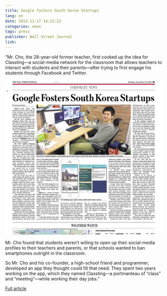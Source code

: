 ```yaml
---
title: Google fosters South Korea Startups
lang: en
date: 2013-11-17 14:21:12
categories: news
tags: press
publisher: Wall Street Journal
link:
---
```

“Mr. Cho, the 28-year-old former teacher, first cooked up the idea for Classting—a social-media network for the classroom <!-- more -->that allows teachers to interact with students and their parents—after trying to first engage his students through Facebook and Twitter.

![](/images/posts/131117_wsj.jpg)

Mr. Cho found that students weren’t willing to open up their social-media profiles to their teachers and parents, or that schools wanted to ban smartphones outright in the classroom.

So Mr. Cho and his co-founder, a high-school friend and programmer, developed an app they thought could fill that need. They spent two years working on the app, which they named Classting—a portmanteau of “class” and “meeting”—while working their day jobs.”


[Full article](http://online.wsj.com/news/articles/SB10001424052702304243904579199193111992638)
